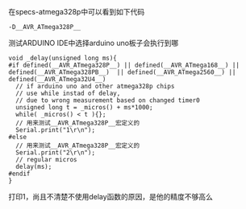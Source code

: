 在specs-atmega328p中可以看到如下代码

```
-D__AVR_ATmega328P__
```

测试ARDUINO IDE中选择arduino uno板子会执行到哪

```
void _delay(unsigned long ms){
#if defined(__AVR_ATmega328P__) || defined(__AVR_ATmega168__) || defined(__AVR_ATmega328PB__)  || defined(__AVR_ATmega2560__) || defined(__AVR_ATmega32U4__)
  // if arduino uno and other atmega328p chips
  // use while instad of delay, 
  // due to wrong measurement based on changed timer0
  unsigned long t = _micros() + ms*1000;
  while( _micros() < t ){}; 
  // 用来测试__AVR_ATmega328P__宏定义的
  Serial.print("1\r\n");
#else
  // 用来测试__AVR_ATmega328P__宏定义的
  Serial.print("2\r\n");
  // regular micros
  delay(ms);
#endif
}

```

打印1，尚且不清楚不使用delay函数的原因，是他的精度不够高么